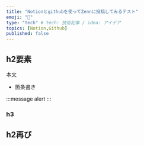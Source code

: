 ```yaml
---
title: "Notionとgithubを使ってZennに投稿してみるテスト"
emoji: "🦎"
type: "tech" # tech: 技術記事 / idea: アイデア
topics: [Notion,Github]
published: false
---
```


## h2要素
本文
- 箇条書き

:::message
alert
:::
### h3
## h2再び
